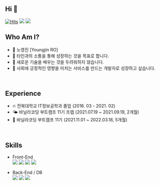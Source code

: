 ## Hi 👋
[![Hits](https://hits.seeyoufarm.com/api/count/incr/badge.svg?url=https%3A%2F%2Fgithub.com%2F0jiiino&count_bg=%2395B1B0&title_bg=%2382B0AF&icon=&icon_color=%23863A3A&title=WELCOME&edge_flat=false)](https://hits.seeyoufarm.com) <a href="https://velog.io/@0jiiino" target="_blank"><img src="https://img.shields.io/badge/Velog-20c997?style=flat-square&logo=Vimeo&logoColor=white&link=https://velog.io/@0jiiino"/></a> <a href="mailto:tnqkrtnqkr7756@gmail.com"><img src="https://img.shields.io/badge/Gmail-D0A9F5?style=flat-square&logo=Gmail&logoColor=white&link=mailto:tnqkrtnqkr7756@gmail.com"/></a>
<br/>

## Who Am I?
- 🍎 노영진 [Youngjin RO]
- 🍑 타인과의 소통을 통해 성장하는 것을 목표로 합니다.
- 🍋 새로운 기술을 배우는 것을 두려워하지 않습니다.
- 🥝 사회에 긍정적인 영향을 미치는 서비스를 만드는 개발자로 성장하고 싶습니다.
<br/>

## Experience
- 🔥 전북대학교 IT정보공학과 졸업 (2016. 03 - 2021. 02)
- 🌤 바닐라코딩 부트캠프 11기 프렙 (2021.07.19 ~ 2021.09.19, 2개월)
- 🌈 바닐라코딩 부트캠프 11기 (2021.11.01 ~ 2022.03.18, 5개월)
<br/>

## Skills
- Front-End<br/>
<img src="https://img.shields.io/badge/React-61DAFB?style=flat-square&logo=React&logoColor=white"/></a> <img src="https://img.shields.io/badge/JavaScript-F7DF1E?style=flat-square&logo=JavaScript&logoColor=white"/></a> <img src="https://img.shields.io/badge/HTML5-E34F26?style=flat-square&logo=HTML5&logoColor=white"/></a> <img src="https://img.shields.io/badge/CSS3-1572B6?style=flat-square&logo=CSS3&logoColor=white"/></a> 

- Back-End / DB<br/>
<img src="https://img.shields.io/badge/Node.js-339933?style=flat-square&logo=Node.js&logoColor=white"/></a> <img src="https://img.shields.io/badge/Express-000000?style=flat-square&logo=Express&logoColor=white"/></a> <img src="https://img.shields.io/badge/MongoDB-47A248?style=flat-square&logo=MongoDB&logoColor=white"/></a> 


